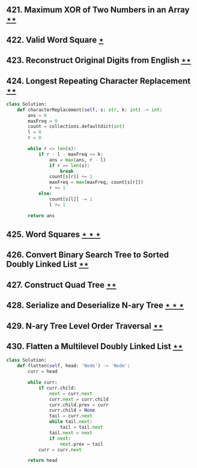 ## 421. Maximum XOR of Two Numbers in an Array [$\star\star$](https://leetcode.com/problems/maximum-xor-of-two-numbers-in-an-array)

## 422. Valid Word Square [$\star$](https://leetcode.com/problems/valid-word-square)

## 423. Reconstruct Original Digits from English [$\star\star$](https://leetcode.com/problems/reconstruct-original-digits-from-english)

## 424. Longest Repeating Character Replacement [$\star\star$](https://leetcode.com/problems/longest-repeating-character-replacement)

```python
class Solution:
    def characterReplacement(self, s: str, k: int) -> int:
        ans = 0
        maxFreq = 0
        count = collections.defaultdict(int)
        l = 0
        r = 0

        while r <= len(s):
            if r - l - maxFreq <= k:
                ans = max(ans, r - l)
                if r == len(s):
                    break
                count[s[r]] += 1
                maxFreq = max(maxFreq, count[s[r]])
                r += 1
            else:
                count[s[l]] -= 1
                l += 1

        return ans
```

## 425. Word Squares [$\star\star\star$](https://leetcode.com/problems/word-squares)

## 426. Convert Binary Search Tree to Sorted Doubly Linked List [$\star\star$](https://leetcode.com/problems/convert-binary-search-tree-to-sorted-doubly-linked-list)

## 427. Construct Quad Tree [$\star\star$](https://leetcode.com/problems/construct-quad-tree)

## 428. Serialize and Deserialize N-ary Tree [$\star\star\star$](https://leetcode.com/problems/serialize-and-deserialize-n-ary-tree)

## 429. N-ary Tree Level Order Traversal [$\star\star$](https://leetcode.com/problems/n-ary-tree-level-order-traversal)

## 430. Flatten a Multilevel Doubly Linked List [$\star\star$](https://leetcode.com/problems/flatten-a-multilevel-doubly-linked-list)

```python
class Solution:
    def flatten(self, head: 'Node') -> 'Node':
        curr = head

        while curr:
            if curr.child:
                next = curr.next
                curr.next = curr.child
                curr.child.prev = curr
                curr.child = None
                tail = curr.next
                while tail.next:
                    tail = tail.next
                tail.next = next
                if next:
                    next.prev = tail
            curr = curr.next

        return head
```
